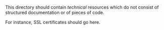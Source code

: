 This directory should contain _technical_ resources which do not consist of structured documentation or of pieces of code.

For instance, SSL certificates should go here.

